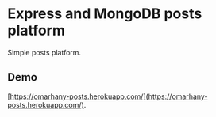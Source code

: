 # Express and MongoDB posts platform
Simple posts platform.

## Demo

[https://omarhany-posts.herokuapp.com/](https://omarhany-posts.herokuapp.com/).